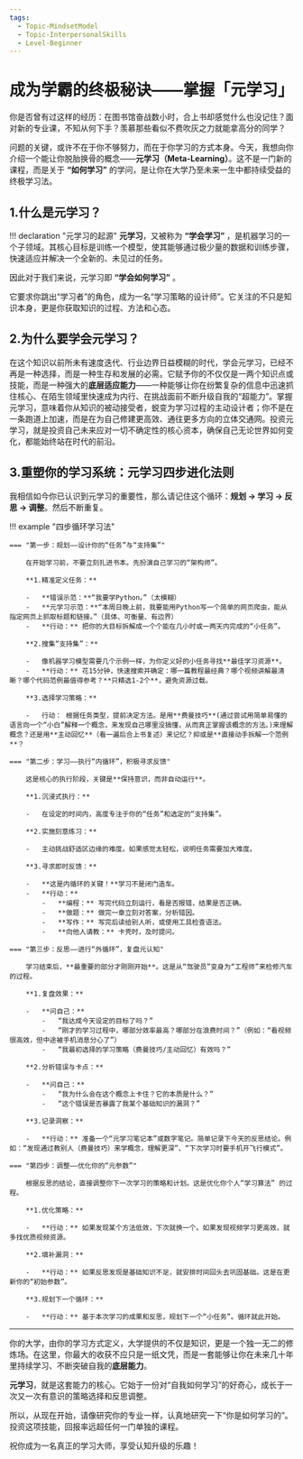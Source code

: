 ```yaml
---
tags:
  - Topic-MindsetModel
  - Topic-InterpersonalSkills
  - Level-Beginner
---
```


# 成为学霸的终极秘诀——掌握「元学习」

你是否曾有过这样的经历：在图书馆奋战数小时，合上书却感觉什么也没记住？面对新的专业课，不知从何下手？羡慕那些看似不费吹灰之力就能拿高分的同学？

问题的关键，或许不在于你不够努力，而在于你学习的方式本身。今天，我想向你介绍一个能让你脱胎换骨的概念——**元学习（Meta-Learning）**。这不是一门新的课程，而是关于 **“如何学习”** 的学问，是让你在大学乃至未来一生中都持续受益的终极学习法。

## 1.什么是元学习？

!!! declaration "元学习的起源"
    **元学习**，又被称为 **“学会学习”** ，是机器学习的一个子领域。其核心目标是训练一个模型，使其能够通过极少量的数据和训练步骤，快速适应并解决一个全新的、未见过的任务。

因此对于我们来说，元学习即 **“学会如何学习”** 。

它要求你跳出“学习者”的角色，成为一名“学习策略的设计师”。它关注的不只是知识本身，更是你获取知识的过程、方法和心态。

## 2.为什么要学会元学习？

在这个知识以前所未有速度迭代、行业边界日益模糊的时代，学会元学习，已经不再是一种选择，而是一种生存和发展的必需。它赋予你的不仅仅是一两个知识点或技能，而是一种强大的**底层适应能力**——一种能够让你在纷繁复杂的信息中迅速抓住核心、在陌生领域里快速成为内行、在挑战面前不断升级自我的“超能力”。掌握元学习，意味着你从知识的被动接受者，蜕变为学习过程的主动设计者；你不是在一条跑道上加速，而是在为自己修建更高效、通往更多方向的立体交通网。投资元学习，就是投资自己未来应对一切不确定性的核心资本，确保自己无论世界如何变化，都能始终站在时代的前沿。

## 3.重塑你的学习系统：元学习四步进化法则

我相信如今你已认识到元学习的重要性，那么请记住这个循环：**规划 -> 学习 -> 反思 -> 调整**。然后不断重复。

!!! example "四步循环学习法"

    === "第一步：规划——设计你的“任务”与“支持集”"

        在开始学习前，不要立刻扎进书本。先扮演自己学习的“架构师”。

        **1.精准定义任务：**

        -   **错误示范：**“我要学Python。”（太模糊）
        -   **元学习示范：**“本周日晚上前，我要能用Python写一个简单的网页爬虫，能从指定网页上抓取标题和链接。”（具体、可衡量、有边界）
        -   **行动：** 把你的大目标拆解成一个个能在几小时或一两天内完成的“小任务”。

        **2.搜集“支持集”：**

        -   像机器学习模型需要几个示例一样，为你定义好的小任务寻找**最佳学习资源**。
        -   **行动：** 花15分钟，快速搜索并确定：哪一篇教程最经典？哪个视频讲解最清晰？哪个代码范例最值得参考？**只精选1-2个**，避免资源过载。

        **3.选择学习策略：**

        -   行动： 根据任务类型，提前决定方法。是用**费曼技巧**(通过尝试用简单易懂的语言向一个“小白”解释一个概念，来发现自己哪里没搞懂，从而真正掌握该概念的方法。)来理解概念？还是用**主动回忆**（看一遍后合上书复述）来记忆？抑或是**直接动手拆解一个范例**？

    === "第二步：学习——执行“内循环”，积极寻求反馈"

        这是核心的执行阶段，关键是**保持意识，而非自动运行**。

        **1.沉浸式执行：**

        -   在设定的时间内，高度专注于你的“任务”和选定的“支持集”。

        **2.实施刻意练习：**

        -   主动挑战舒适区边缘的难度。如果感觉太轻松，说明任务需要加大难度。

        **3.寻求即时反馈：**

        -   **这是内循环的关键！**学习不是闭门造车。
        -   **行动：**
            -   **编程：** 写完代码立刻运行，看是否报错，结果是否正确。
            -   **做题：** 做完一章立刻对答案，分析错因。
            -   **写作：** 写完后读给别人听，或使用工具检查语法。
            -   **向他人请教：** 卡壳时，及时提问。

    === "第三步：反思——进行“外循环”，复盘元认知"

        学习结束后，**最重要的部分才刚刚开始**。这是从“驾驶员”变身为“工程师”来检修汽车的过程。

        **1.复盘效果：**

        -   **问自己：**
            -   “我达成今天设定的目标了吗？”
            -   “刚才的学习过程中，哪部分效率最高？哪部分在浪费时间？”（例如：“看视频很高效，但中途被手机消息分心了”）
            -   “我最初选择的学习策略（费曼技巧/主动回忆）有效吗？”

        **2.分析错误与卡点：**

        -   **问自己：**
            -   “我为什么会在这个概念上卡住？它的本质是什么？”
            -   “这个错误是否暴露了我某个基础知识的漏洞？”

        **3.记录洞察：**
    
        -   **行动：** 准备一个“元学习笔记本”或数字笔记。简单记录下今天的反思结论。例如：“发现通过教别人（费曼技巧）来学概念，理解更深”、“下次学习时要手机开飞行模式”。

    === "第四步：调整——优化你的“元参数”"

        根据反思的结论，直接调整你下一次学习的策略和计划。这是优化你个人“学习算法” 的过程。

        **1.优化策略：**

        -   **行动：** 如果发现某个方法低效，下次就换一个。如果发现视频学习更高效，就多找优质视频资源。

        **2.填补漏洞：**

        -   **行动：** 如果反思发现是基础知识不足，就安排时间回头去巩固基础。这是在更新你的“初始参数”。

        **3.规划下一个循环：**

        -   **行动：** 基于本次学习的成果和反思，规划下一个“小任务”。循环就此开始。

---

你的大学，由你的学习方式定义，大学提供的不仅是知识，更是一个独一无二的修炼场。在这里，你最大的收获不应只是一纸文凭，而是一套能够让你在未来几十年里持续学习、不断突破自我的**底层能力**。

**元学习**，就是这套能力的核心。它始于一份对“自我如何学习”的好奇心，成长于一次又一次有意识的策略选择和反思调整。

所以，从现在开始，请像研究你的专业一样，认真地研究一下“你是如何学习的”。投资这项技能，回报率远超任何一门单独的课程。

祝你成为一名真正的学习大师，享受认知升级的乐趣！